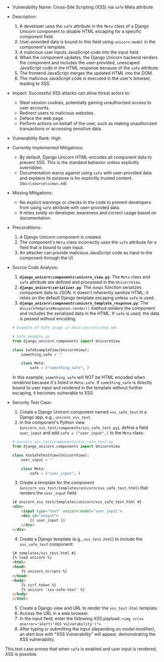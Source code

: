 - Vulnerability Name: Cross-Site Scripting (XSS) via `safe` Meta attribute

- Description:
    1. A developer uses the `safe` attribute in the `Meta` class of a Django Unicorn component to disable HTML escaping for a specific component field.
    2. User-provided data is bound to this field using `unicorn:model` in the component's template.
    3. A malicious user inputs JavaScript code into the input field.
    4. When the component updates, the Django Unicorn backend renders the component and includes the user-provided, unescaped JavaScript code in the HTML response because of the `safe` attribute.
    5. The frontend JavaScript merges the updated HTML into the DOM.
    6. The malicious JavaScript code is executed in the user's browser, leading to XSS.

- Impact:
    Successful XSS attacks can allow threat actors to:
    - Steal session cookies, potentially gaining unauthorized access to user accounts.
    - Redirect users to malicious websites.
    - Deface the web page.
    - Perform actions on behalf of the user, such as making unauthorized transactions or accessing sensitive data.

- Vulnerability Rank: High

- Currently Implemented Mitigations:
    - By default, Django Unicorn HTML-encodes all component data to prevent XSS. This is the standard behavior unless explicitly overridden.
    - Documentation warns against using `safe` with user-provided data and explains its purpose is for explicitly trusted content. (`docs\source\views.md`)

- Missing Mitigations:
    - No explicit warnings or checks in the code to prevent developers from using `safe` attribute with user-provided data.
    - It relies solely on developer awareness and correct usage based on documentation.

- Preconditions:
    1. A Django Unicorn component is created.
    2. The component's `Meta` class incorrectly uses the `safe` attribute for a field that is bound to user input.
    3. An attacker can provide malicious JavaScript code as input to the component through the UI.

- Source Code Analysis:
    1. **`django_unicorn\components\unicorn_view.py`**: The `Meta` class and `safe` attribute are defined and processed in the `UnicornView`.
    2. **`django_unicorn\serializer.py`**: The `dumps` function serializes component data to JSON. It doesn't inherently sanitize HTML; it relies on the default Django template escaping unless `safe` is used.
    3. **`django_unicorn\components\unicorn_template_response.py`**: The `UnicornTemplateResponse.render()` method renders the component and includes the serialized data in the HTML. If `safe` is used, the data is passed without encoding.

    ```python
    # Example of Safe usage in docs\source\views.md:

    # safe_example.py
    from django_unicorn.components import UnicornView

    class SafeExampleView(UnicornView):
        something_safe = ""

        class Meta:
            safe = ("something_safe", )
    ```
    In this example, `something_safe` will NOT be HTML encoded when rendered because it's listed in `Meta.safe`. If `something_safe` is directly bound to user input and rendered in the template without further escaping, it becomes vulnerable to XSS.

- Security Test Case:
    1. Create a Django Unicorn component named `xss_safe_test` in a Django app, e.g., `unicorn_xss_test`.
    2. In the component's Python view (`unicorn_xss_test/components/xss_safe_test.py`), define a field `user_input` and add `safe = ("user_input",)` to the `Meta` class:

    ```python
    # unicorn_xss_test/components/xss_safe_test.py
    from django_unicorn.components import UnicornView

    class XssSafeTestView(UnicornView):
        user_input = ""

        class Meta:
            safe = ("user_input", )
    ```

    3. Create a template for the component (`unicorn_xss_test/templates/unicorn/xss_safe_test.html`) that renders the `user_input` field:

    ```html
    {# unicorn_xss_test/templates/unicorn/xss_safe_test.html #}
    <div>
        <input type="text" unicorn:model="user_input">
        <div id="output">
            {{ user_input }}
        </div>
    </div>
    ```

    4. Create a Django template (e.g., `xss_test.html`) to include the `xss_safe_test` component:

    ```html
    {# templates/xss_test.html #}
    {% load unicorn %}
    <html>
    <head>
        {% unicorn_scripts %}
    </head>
    <body>
        {% csrf_token %}
        {% unicorn 'xss-safe-test' %}
    </body>
    </html>
    ```

    5. Create a Django view and URL to render the `xss_test.html` template.
    6. Access the URL in a web browser.
    7. In the input field, enter the following XSS payload: `<img src=x onerror="alert('XSS Vulnerability')">`.
    8. After typing or submitting the input (depending on model modifier), an alert box with "XSS Vulnerability" will appear, demonstrating the XSS vulnerability.

This test case proves that when `safe` is enabled and user input is rendered, XSS is possible.
